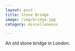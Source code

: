 ```yaml
---
layout: post
title: Stone Bridge
image: /img/bridge.jpg
category: miscellaneous

---
```

An old stone bridge in London.

